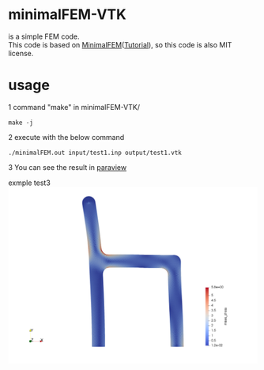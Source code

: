 # minimalFEM-VTK

is a simple FEM code.  
This code is based on [MinimalFEM](https://github.com/podgorskiy/MinimalFEM/)([Tutorial](http://podgorskiy.com/spblog/304/writing-a-fem-solver-in-less-the-180-lines-of-code)), so this code is also MIT license.  

# usage

1 command "make" in minimalFEM-VTK/
```
make -j
```

2 execute with the below command  
```
./minimalFEM.out input/test1.inp output/test1.vtk
```

3 You can see the result in [paraview](https://www.paraview.org/)

exmple test3
![example test3](test3.png)
